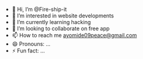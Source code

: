 - 👋 Hi, I’m @Fire-ship-it
- 👀 I’m interested in website developments
- 🌱 I’m currently learning hacking
- 💞️ I’m looking to collaborate on free app
- 📫 How to reach me ayomide09peace@gmail.com
- 😄 Pronouns: ...
- ⚡ Fun fact: ...

<!---
Fire-ship-it/Fire-ship-it is a ✨ special ✨ repository because its `README.md` (this file) appears on your GitHub profile.
You can click the Preview link to take a look at your changes.
--->
